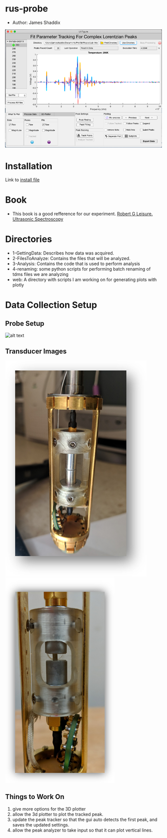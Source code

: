 # rus-probe
* Author: James Shaddix

![alt text](images/Application.png "Image of the Application")

# Installation #
Link to [install file](3-Analysis/tdms_peak_analysis/Data_Analyzer_App.mlappinstall)


# Book #
* This book is a good refference for our experiment.
[Robert G Leisure. Ultrasonic Spectroscopy](https://www.cambridge.org/core/books/ultrasonic-spectroscopy/D4A1831DE2E596E6EC393A5B85B69E63)

# Directories #
* 1-GettingData: Describes how data was acquired.
* 2-FilesToAnalyze: Contains the files that will be analyzed.
* 3-Analysis: Contains the code that is used to perform analysis
* 4-renaming: some python scripts for performing batch renaming of tdms files we are
  analyzing
* web: A directory with scripts I am working on for generating plots with plotly

# Data Collection Setup #

## Probe Setup ##
![alt text](images/probe.jpg.png "probe")

## Transducer Images ##
![alt text](images/transducer-rig1.png "transducer1")
![alt text](images/transducer-rig2.png "tranducer2")


## Things to Work On ##
1. give more options for the 3D plotter
2. allow the 3d plotter to plot the tracked peak.
3. update the peak tracker so that the gui auto detects the first peak,
   and saves the updated settings.
4. allow the peak analyzer to take input so that it can plot vertical lines.

